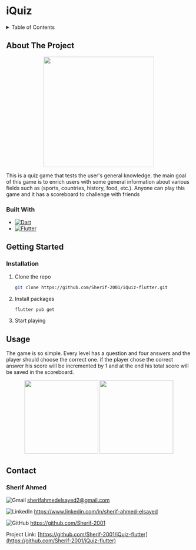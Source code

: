 # iQuiz

<!-- TABLE OF CONTENTS -->
<details>
  <summary>Table of Contents</summary>
  <ol>
    <li>
      <a href="#about-the-project">About The Project</a>
      <ul>
        <li><a href="#built-with">Built With</a></li>
      </ul>
    </li>
    <li>
      <a href="#getting-started">Getting Started</a>
      <ul>
        <li><a href="#installation">Installation</a></li>
      </ul>
    </li>
    <li><a href="#usage">Usage</a></li>
    <li><a href="#contact">Contact</a></li>
  </ol>
</details>



<!-- ABOUT THE PROJECT -->
## About The Project

<p align="center">
<img src="https://user-images.githubusercontent.com/93449171/194325396-df383c44-4210-4d2a-8cf4-6f1a6ae30d1d.png " width="300">
</p>

This is a quiz game that tests the user's general knowledge. the main goal of this game is to enrich users with some general information about various fields such as (sports, countries, history, food, etc.). Anyone can play this game and it has a scoreboard to challenge with friends

### Built With

- [![Dart](https://img.shields.io/badge/dart-%230175C2.svg?style=for-the-badge&logo=dart&logoColor=white)](https://dart.dev)
- [![Flutter](https://img.shields.io/badge/Flutter-%2302569B.svg?style=for-the-badge&logo=Flutter&logoColor=white)](https://flutter.dev)

<!-- GETTING STARTED -->
## Getting Started

### Installation

1. Clone the repo
   ```sh
   git clone https://github.com/Sherif-2001/iQuiz-flutter.git
   ```
2. Install packages
   ```sh
   flutter pub get
   ```
3. Start playing


<!-- USAGE EXAMPLES -->

## Usage

The game is so simple. Every level has a question and four answers and the player should choose the correct one. if the player chose the correct answer his score will be incremented by 1 and at the end his total score will be saved in the scoreboard.

<p align="center">
<img src="https://user-images.githubusercontent.com/93449171/194325417-95d32187-a72d-4bbf-a4e3-5107c6f424f7.png " width="200">
<img src="https://user-images.githubusercontent.com/93449171/194325382-35ce11d2-8245-465e-8d7b-582de465b781.png " width="200">
</p>

<!-- CONTACT -->
## Contact


### Sherif Ahmed

![Gmail](https://img.shields.io/badge/Gmail-D14836?style=for-the-badge&logo=gmail&logoColor=white) sherifahmedelsayed2@gmail.com

![LinkedIn](https://img.shields.io/badge/linkedin-%230077B5.svg?style=for-the-badge&logo=linkedin&logoColor=white) https://www.linkedin.com/in/sherif-ahmed-elsayed

![GitHub](https://img.shields.io/badge/github-%23121011.svg?style=for-the-badge&logo=github&logoColor=white) https://github.com/Sherif-2001


Project Link: [https://github.com/Sherif-2001/iQuiz-flutter](https://github.com/Sherif-2001/iQuiz-flutter)
